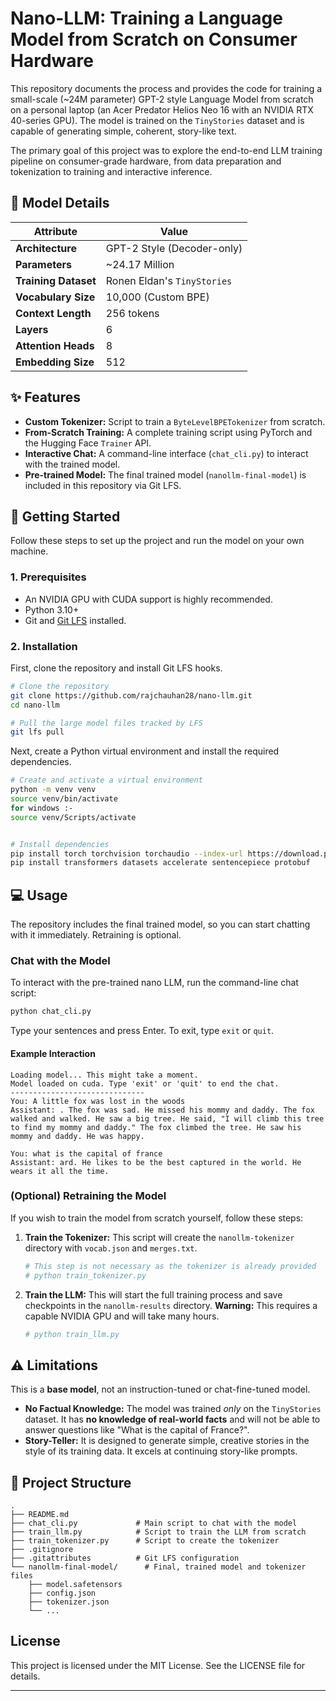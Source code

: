 # Nano-LLM: Training a Language Model from Scratch on Consumer Hardware

This repository documents the process and provides the code for training a small-scale (\~24M parameter) GPT-2 style Language Model from scratch on a personal laptop (an Acer Predator Helios Neo 16 with an NVIDIA RTX 40-series GPU). The model is trained on the `TinyStories` dataset and is capable of generating simple, coherent, story-like text.

The primary goal of this project was to explore the end-to-end LLM training pipeline on consumer-grade hardware, from data preparation and tokenization to training and interactive inference.

## 🤖 Model Details

| Attribute             | Value                                 |
| --------------------- | ------------------------------------- |
| **Architecture** | GPT-2 Style (Decoder-only)            |
| **Parameters** | \~24.17 Million                        |
| **Training Dataset** | Ronen Eldan's `TinyStories`             |
| **Vocabulary Size** | 10,000 (Custom BPE)                   |
| **Context Length** | 256 tokens                            |
| **Layers** | 6                                     |
| **Attention Heads** | 8                                     |
| **Embedding Size** | 512                                   |

## ✨ Features

  - **Custom Tokenizer:** Script to train a `ByteLevelBPETokenizer` from scratch.
  - **From-Scratch Training:** A complete training script using PyTorch and the Hugging Face `Trainer` API.
  - **Interactive Chat:** A command-line interface (`chat_cli.py`) to interact with the trained model.
  - **Pre-trained Model:** The final trained model (`nanollm-final-model`) is included in this repository via Git LFS.

## 🚀 Getting Started

Follow these steps to set up the project and run the model on your own machine.

### 1\. Prerequisites

  - An NVIDIA GPU with CUDA support is highly recommended.
  - Python 3.10+
  - Git and [Git LFS](https://git-lfs.github.com/) installed.

### 2\. Installation

First, clone the repository and install Git LFS hooks.

```bash
# Clone the repository
git clone https://github.com/rajchauhan28/nano-llm.git
cd nano-llm

# Pull the large model files tracked by LFS
git lfs pull
```

Next, create a Python virtual environment and install the required dependencies.

```bash
# Create and activate a virtual environment
python -m venv venv
source venv/bin/activate
for windows :-
source venv/Scripts/activate


# Install dependencies
pip install torch torchvision torchaudio --index-url https://download.pytorch.org/whl/cu121
pip install transformers datasets accelerate sentencepiece protobuf
```

## 💻 Usage

The repository includes the final trained model, so you can start chatting with it immediately. Retraining is optional.

### Chat with the Model

To interact with the pre-trained nano LLM, run the command-line chat script:

```bash
python chat_cli.py
```

Type your sentences and press Enter. To exit, type `exit` or `quit`.

#### Example Interaction

```
Loading model... This might take a moment.
Model loaded on cuda. Type 'exit' or 'quit' to end the chat.
------------------------------
You: A little fox was lost in the woods
Assistant: . The fox was sad. He missed his mommy and daddy. The fox walked and walked. He saw a big tree. He said, "I will climb this tree to find my mommy and daddy." The fox climbed the tree. He saw his mommy and daddy. He was happy.

You: what is the capital of france
Assistant: ard. He likes to be the best captured in the world. He wears it all the time.
```

### (Optional) Retraining the Model

If you wish to train the model from scratch yourself, follow these steps:

1.  **Train the Tokenizer:**
    This script will create the `nanollm-tokenizer` directory with `vocab.json` and `merges.txt`.

    ```bash
    # This step is not necessary as the tokenizer is already provided
    # python train_tokenizer.py
    ```

2.  **Train the LLM:**
    This will start the full training process and save checkpoints in the `nanollm-results` directory.
    **Warning:** This requires a capable NVIDIA GPU and will take many hours.

    ```bash
    # python train_llm.py
    ```

## ⚠️ Limitations

This is a **base model**, not an instruction-tuned or chat-fine-tuned model.

  - **No Factual Knowledge:** The model was trained *only* on the `TinyStories` dataset. It has **no knowledge of real-world facts** and will not be able to answer questions like "What is the capital of France?".
  - **Story-Teller:** It is designed to generate simple, creative stories in the style of its training data. It excels at continuing story-like prompts.

## 📂 Project Structure

```
.
├── README.md
├── chat_cli.py             # Main script to chat with the model
├── train_llm.py            # Script to train the LLM from scratch
├── train_tokenizer.py      # Script to create the tokenizer
├── .gitignore
├── .gitattributes          # Git LFS configuration
└── nanollm-final-model/      # Final, trained model and tokenizer files
    ├── model.safetensors
    ├── config.json
    ├── tokenizer.json
    └── ...
```

## License

This project is licensed under the MIT License. See the LICENSE file for details.

-----

